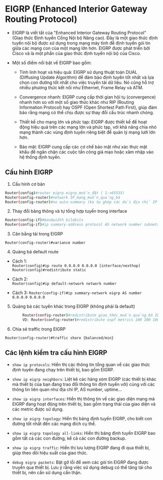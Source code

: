 # EIGRP (Enhanced Interior Gateway Routing Protocol)

- EIGRP là viết tắt của "Enhanced Interior Gateway Routing Protocol" (Giao thức Định tuyến Cổng Nội bộ Nâng cao). 
Đây là một giao thức định tuyến nội bộ được sử dụng trong mạng máy tính để định tuyến gói tin giữa các mạng con của một mạng lớn hơn. 
EIGRP được phát triển bởi Cisco và là một phần của giao thức định tuyến nội bộ của Cisco.

- Một số điểm nổi bật về EIGRP bao gồm:
	+ Tính linh hoạt và hiệu quả: EIGRP sử dụng thuật toán DUAL (Diffusing Update Algorithm) để đảm bảo định tuyến tốt nhất và lựa chọn con đường tốt nhất cho việc truyền tải dữ liệu. Nó cũng hỗ trợ nhiều phương thức kết nối như Ethernet, Frame Relay và ATM.

	+ Convergence nhanh: EIGRP cung cấp thời gian hội tụ (convergence) nhanh hơn so với một số giao thức khác như RIP (Routing Information Protocol) hay OSPF (Open Shortest Path First), giúp đảm bảo rằng mạng có thể chịu được sự thay đổi cấu trúc nhanh chóng.

	+ Thiết kế cho mạng lớn và phức tạp: EIGRP được thiết kế để hoạt động hiệu quả trên các mạng lớn và phức tạp, với khả năng chia nhỏ mạng thành các vùng định tuyến riêng biệt để quản lý mạng lưới lớn hơn.

	+ Bảo mật: EIGRP cung cấp các cơ chế bảo mật như xác thực mật khẩu để ngăn chặn các cuộc tấn công giả mạo hoặc xâm nhập vào hệ thống định tuyến.

## Cấu hình EIGRP

1. Cấu hình cơ bản
```sh 
Router(config)#router eigrp eigrp_muốn_đặt ( 1->65535) 
Router(config-router)#network IP_mạng_muốn_quảng_bá 
Router(config-router)#no auto-summary (ko tự ghép các dải địa chỉ IP thành 1 dải lớn)
``` 
2. Thay đổi băng thông và tự tổng hợp tuyến trong interface 
```sh
Router(config-if)#bandwidth kilobits 
Router(config-if)#ip summary-address protocol AS network number subnets mask 
```

3. Cân bằng tải trong EIGRP
 
`Router(config-router)#variance number`

4. Quảng bá default route 
- Cách 1:  
`Router(config)#ip route 0.0.0.0 0.0.0.0 [interface/nexthop]` 
`Router(config)#redistribute static`

- Cách 2:  
`Router(config)#ip default-network network number`

- Cách 3: 
`Router(config-if)#ip summary-network eigrp AS number 0.0.0.0 0.0.0.0 `
 
5. Quảng bá các tuyến khác trong EIGRP (không phải là default)

```sh 
		Router(config-router)#redistribute giao_thức_muốn_quảng_bá ID_metrics k1 k2 k3 k4 k5
		VD: Router(config-router)#redistribute ospf metrics 100 100 100 100 100
```
6. Chia sẻ traffic trong EIGRP

`Router(config-router)#traffic share {balanced/min}`

## Các lệnh kiểm tra cấu hình EIGRP

- `show ip protocols`: Hiển thị các thông tin tổng quan về các giao thức định tuyến đang chạy trên thiết bị, bao gồm EIGRP.

- `show ip eigrp neighbors`: Liệt kê các hàng xóm EIGRP (các thiết bị khác mà thiết bị của bạn đang trao đổi thông tin định tuyến với) cùng với các thông tin liên quan như địa chỉ IP, AS number, uptime...

- `show ip eigrp interfaces`: Hiển thị thông tin về các giao diện mạng mà EIGRP đang hoạt động trên thiết bị, bao gồm trạng thái của giao diện và các metric được sử dụng.

- `show ip eigrp topology`: Hiển thị bảng định tuyến EIGRP, cho biết con đường tốt nhất đến các mạng đích cụ thể.

- `show ip eigrp topology all-links`: Hiển thị bảng định tuyến EIGRP bao gồm tất cả các con đường, kể cả các con đường backup.

- `show ip eigrp traffic`: Hiển thị lưu lượng EIGRP đang đi qua thiết bị, giúp theo dõi hiệu suất của giao thức.

- `debug eigrp packets`: Bật gỡ lỗi để xem các gói tin EIGRP đang được truyền qua thiết bị. Lưu ý rằng việc sử dụng debug có thể tăng tải cho thiết bị, nên cần sử dụng cẩn thận.